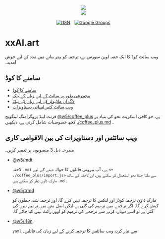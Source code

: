 <p align="center"><a href="https://xxai.art"><img src="https://cdn.jsdelivr.net/gh/xxai-art/doc/logo.svg"/></a><br/><a href="https://xxai.art"><img src="https://cdn.jsdelivr.net/gh/xxai-art/doc/xxai.svg"/></a></p><p align="center"><a href="https://github.com/xxai-art/doc#readme"><img alt="I18N" src="https://cdn.jsdelivr.net/gh/wactax/img/t.svg"/></a>　<a href="https://groups.google.com/u/0/g/xxai-art"><img alt="Google Groups" src="https://cdn.jsdelivr.net/gh/wactax/img/g-groups.svg"/></a></p>

# xxAI.art

ویب سائٹ کوڈ کا ایک حصہ اوپن سورس ہے، ترجمہ کو بہتر بنانے میں مدد کے لیے خوش آمدید۔

## سامنے کا کوڈ

* [سامنے کا کوڈ](https://github.com/xxai-art/web)
* [مجموعی طور پر سائٹ کے لیے زبان کے پیک](https://github.com/xxai-art/web/tree/main/i18n)
* [لاگ ان ماڈیولز کے لیے زبان کے پیک](https://github.com/wacpkg/user/tree/main/ui.i18n)
* [ویب سائٹ کثیر لسانی دستاویزات](https://github.com/xxai-doc)

فرنٹ اینڈ پروگرامنگ لینگویج [@w5/coffee_plus](http://npmjs.com/@w5/coffee_plus) ہے، جو کافی اسکرپٹ نحو کی بنیاد پر کچھ خصوصیات شامل کرتی ہے، دیکھیں [./coffee_plus.md](./coffee_plus.md) ۔

## ویب سائٹس اور دستاویزات کی بین الاقوامی کاری

مندرجہ ذیل 3 منصوبوں پر تعمیر کریں۔

* [@w5/mdt](https://www.npmjs.com/package/@w5/mdt)

  لاحقہ `.mdt` ہے، آپ بیرونی فائلوں کا حوالہ دینے کے لیے `<+ ./coffee_plus/import.js>` سے ملتا جلتا نحو استعمال کر سکتے ہیں، اور لاحقہ کے ساتھ مارک ڈاؤن تیار کر سکتے ہیں `.md` ۔

* [@w5/trmd](https://www.npmjs.com/package/@w5/trmd)

  مارک ڈاؤن ترجمہ کوڈز اور لنکس کا ترجمہ نہیں کرے گا، اور ترجمہ شدہ جملوں کو کیش کرے گا۔ اگر ترجمے میں ترمیم کی گئی ہے لیکن اصل متن میں ترمیم نہیں کی گئی ہے تو اسے دوبارہ کرنے سے ترجمے کی ترمیم کو اوور رائٹ نہیں کیا جائے گا۔

* [@w5/i18n](https://www.npmjs.com/package/@w5/i18n)

  `yaml` سے تیار کردہ ویب سائٹس کا ترجمہ کرنے کے لیے زبان کی فائلیں۔
